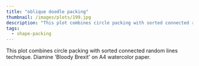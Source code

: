 ```yaml
---
title: "oblique doodle packing"
thumbnail: /images/plots/199.jpg
description: "This plot combines circle packing with sorted connected random lines technique. Diamine 'Bloody Brexit' on A4 watercolor paper."
tags:
  - shape-packing
---
```


This plot combines circle packing with sorted connected random lines technique. Diamine 'Bloody Brexit' on A4 watercolor paper.